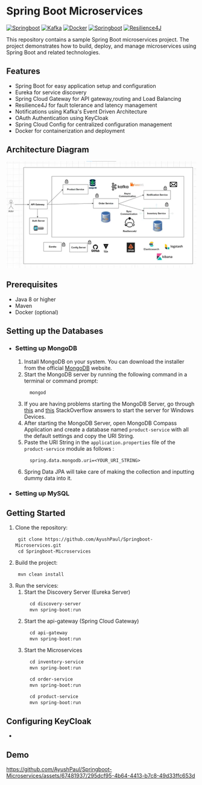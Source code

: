 # Spring Boot Microservices
[![Springboot](https://img.shields.io/badge/Springboot-v3.0-green)](https://docs.spring.io/spring-boot/docs/current/reference/html/)
[![Kafka](https://img.shields.io/badge/Kafka-v7.3.2-lightblue)](https://developer.confluent.io/)
[![Docker](https://img.shields.io/badge/Docker-v23.0.5-blue)](https://docs.docker.com/get-started/)
[![Springboot](https://img.shields.io/badge/KeyCloak-v21.1.1-lightgrey)](https://www.keycloak.org/getting-started/getting-started-docker)
[![Resilience4J](https://img.shields.io/badge/Resilience4J-v2.0.0-white)](https://resilience4j.readme.io/docs/getting-started)





This repository contains a sample Spring Boot microservices project. The project demonstrates how to build, deploy, and manage microservices using Spring Boot and related technologies.

## Features

- Spring Boot for easy application setup and configuration
- Eureka for service discovery
- Spring Cloud Gateway for API gateway,routing and Load Balancing
- Resilience4J for fault tolerance and latency management
- Notifications using Kafka's Event Driven Architecture
- OAuth Authentication using KeyCloak
- Spring Cloud Config for centralized configuration management
- Docker for containerization and deployment

## Architecture Diagram

![](https://github.com/AyushPaul/Springboot-Microservices/blob/main/Architecture.png)

## Prerequisites

- Java 8 or higher
- Maven
- Docker (optional)

## Setting up the Databases

- ### Setting up MongoDB
  1. Install MongoDB on your system. You can download the installer from the official [MongoDB](https://www.mongodb.com/try/download/community) website.
  2. Start the MongoDB server by running the following command in a terminal or command prompt:
      ```
        mongod
      ```
  3. If you are having problems starting the MongoDB Server, go through [this](https://stackoverflow.com/questions/59822025/how-to-start-and-stop-mongodb-server-on-windows)  and [this](https://stackoverflow.com/questions/20796714/how-do-i-start-mongo-db-from-windows) StackOverflow answers to start the server for Windows Devices.
  4. After starting the MongoDB Server, open MongoDB Compass Application and create a database named `product-service` with all the default settings and copy the URI String.
  5. Paste the URI String in the `application.properties` file of the `product-service` module as follows :
     ```
       spring.data.mongodb.uri=<YOUR_URI_STRING>
     ```
  6. Spring Data JPA will take care of making the collection and inputting dummy data into it.

- ### Setting up MySQL

## Getting Started

1. Clone the repository:
   ```
    git clone https://github.com/AyushPaul/Springboot-Microservices.git
    cd Springboot-Microservices
   ```
2. Build the project:
   ```
    mvn clean install
   ```
3. Run the services:
   1. Start the Discovery Server (Eureka Server) 
      ```
        cd discovery-server
        mvn spring-boot:run
      ```
   2. Start the api-gateway (Spring Cloud Gateway)
      ```
        cd api-gateway
        mvn spring-boot:run
      ```
   3. Start the Microservices
      ```
        cd inventory-service
        mvn spring-boot:run
      ```
      ```
        cd order-service
        mvn spring-boot:run
      ```
      ```
        cd product-service
        mvn spring-boot:run
      ```

## Configuring KeyCloak

-

## Demo


https://github.com/AyushPaul/Springboot-Microservices/assets/67481937/295dcf95-4b64-4413-b7c8-49d33ffc653d


